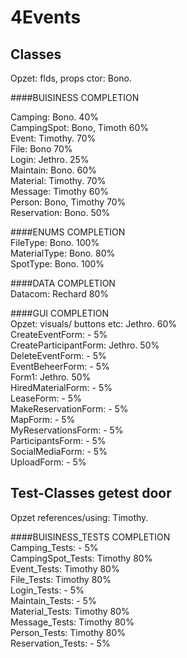 # 4Events


## Classes
Opzet: flds, props ctor:        Bono.

####BUISINESS                                                         COMPLETION
  
Camping:                        Bono.                                       40%   
CampingSpot:                    Bono, Timoth                          60%   
Event:                          Timothy.                              70%   
File:                           Bono                                  70%   
Login:                          Jethro.                                     25%   
Maintain:                       Bono.                                 60%   
Material:                       Timothy.                              70%   
Message:                        Timothy                               60%   
Person:                         Bono, Timothy                         70%   
Reservation:                    Bono.                                       50%   

####ENUMS                                                             COMPLETION  
FileType:                       Bono.                                 100%  
MaterialType:                   Bono.                                  80%  
SpotType:                       Bono.                                 100%  

####DATA                                                              COMPLETION  
Datacom:                        Rechard                               80%   

####GUI                                                               COMPLETION  
Opzet: visuals/ buttons etc:    Jethro.                               60%   
CreateEventForm:                -                                           5%   
CreateParticipantForm:          Jethro.                               50%   
DeleteEventForm:                -                                           5%   
EventBeheerForm:                -                                           5%   
Form1:                          Jethro.                               50%   
HiredMaterialForm:              -                                           5%   
LeaseForm:                      -                                           5%   
MakeReservationForm:            -                                           5%   
MapForm:                        -                                           5%   
MyReservationsForm:             -                                           5%   
ParticipantsForm:               -                                           5%   
SocialMediaForm:                -                                           5%   
UploadForm:                     -                                           5%   

## Test-Classes getest door
Opzet references/using:         Timothy.  

####BUISINESS_TESTS                                                   COMPLETION  
Camping_Tests:                  -                                           5%   
CampingSpot_Tests:              Timothy                               80%   
Event_Tests:                    Timothy                               80%   
File_Tests:                     Timothy                               80%   
Login_Tests:                    -                                           5%   
Maintain_Tests:                 -                                           5%   
Material_Tests:                 Timothy                               80%   
Message_Tests:                  Timothy                               80%   
Person_Tests:                   Timothy                               80%   
Reservation_Tests:              -                                           5%   

